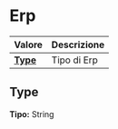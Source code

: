 # Erp

| Valore | Descrizione |
| :--- | :--- |
| [**Type**](erp.md#type) | Tipo di Erp |

## Type

**Tipo:** String

